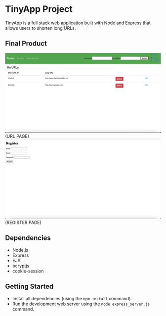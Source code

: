 # TinyApp Project

TinyApp is a full stack web application built with Node and Express that allows users to shorten long URLs.

## Final Product

!["Screenshot of URLs page"](https://github.com/RorySchof/tinyapp/blob/main/docs/Screenshot%202023-03-27%20at%2010.05.20%20PM.png?raw=true)(URL PAGE)
!["Screenshot of URLs page"](https://github.com/RorySchof/tinyapp/blob/main/docs/Screenshot%202023-03-27%20at%2010.06.16%20PM.png?raw=true)(REGISTER PAGE)


## Dependencies

- Node.js
- Express
- EJS
- bcryptjs
- cookie-session

## Getting Started

- Install all dependencies (using the `npm install` command).
- Run the development web server using the `node express_server.js` command.
